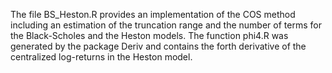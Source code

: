 The file BS_Heston.R provides an implementation of the COS method including an estimation of the truncation range and the number of terms for the Black-Scholes and the Heston models.
The function phi4.R was generated by the package Deriv and contains the forth derivative of the centralized log-returns in the Heston model.
